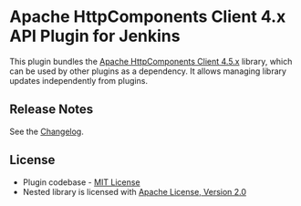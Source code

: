 Apache HttpComponents Client 4.x API Plugin for Jenkins
===

This plugin bundles the [Apache HttpComponents Client 4.5.x](https://hc.apache.org/httpcomponents-client-4.5.x/index.html) library,
which can be used by other plugins as a dependency.
It allows managing library updates independently from plugins.

## Release Notes

See the [Changelog](CHANGELOG.md).

## License

* Plugin codebase - [MIT License](http://opensource.org/licenses/MIT) 
* Nested library is licensed with [Apache License, Version 2.0](http://www.apache.org/licenses/)

